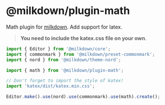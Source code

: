 # @milkdown/plugin-math

Math plugin for [milkdown](https://saul-mirone.github.io/milkdown/).
Add support for latex.

> **You need to include the katex.css file on your own**.

```typescript
import { Editor } from '@milkdown/core';
import { commonmark } from '@milkdown/preset-commonmark';
import { nord } from '@milkdown/theme-nord';

import { math } from '@milkdown/plugin-math';

// Don't forget to import the style of katex!
import 'katex/dist/katex.min.css';

Editor.make().use(nord).use(commonmark).use(math).create();
```
